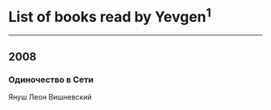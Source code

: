 # List of books read by Yevgen<sup>1</sup>
---

## 2008

### Одиночество в Сети
Януш Леон Вишневский



